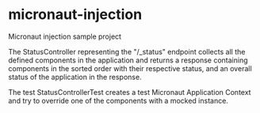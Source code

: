 # micronaut-injection
Micronaut injection sample project

The StatusController representing the "/_status" endpoint collects all the defined components in the application and returns a response containing components in the sorted order with their respective status, and an overall status of the application in the response.

The test StatusControllerTest creates a test Micronaut Application Context and try to override one of the components with a mocked instance.
